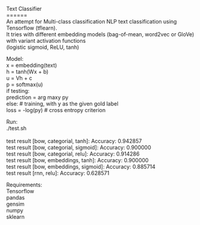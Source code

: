 Text Classifier<br>
======<br>
An attempt for Multi-class classification NLP text classification using Tensorflow (tflearn).<br>
It tries with different embedding models (bag-of-mean, word2vec or GloVe) with variant activation functions<br>
(logistic sigmoid, ReLU, tanh)<br>

Model:<br>
x = embedding(text)<br>
h = tanh(Wx + b)<br>
u = Vh + c<br>
p = softmax(u)<br>
if testing:<br>
    prediction = arg maxy py<br>
    else: # training, with y as the given gold label<br>
        loss = -log(py) # cross entropy criterion<br>

Run:<br>
./test.sh<br>
<br>
test result [bow, categorial, tanh]: Accuracy: 0.942857<br>                                                                               test result [bow, categorial, sigmoid]: Accuracy: 0.900000<br>
test result [bow, categorial, relu]: Accuracy: 0.914286<br>
test result [bow, embeddings, tanh]: Accuracy: 0.900000<br>
test result [bow, embeddings, sigmoid]: Accuracy: 0.885714<br>
test result [rnn, relu]: Accuracy: 0.628571<br>

Requirements:<br>
Tensorflow<br>
pandas<br>
gensim<br>
numpy<br>
sklearn<br>
